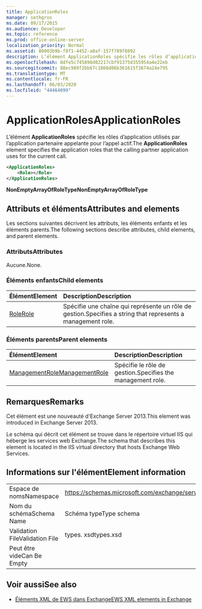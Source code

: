 ```yaml
---
title: ApplicationRoles
manager: sethgros
ms.date: 09/17/2015
ms.audience: Developer
ms.topic: reference
ms.prod: office-online-server
localization_priority: Normal
ms.assetid: 00003b9b-f8f1-4452-a0af-157f789f8892
description: L’élément ApplicationRoles spécifie les rôles d’application utilisés par l’application partenaire appelante pour l’appel actif.
ms.openlocfilehash: 8dfe5c745896d02217cbf91375d355954a4e22eb
ms.sourcegitcommit: 88ec988f2bb67c1866d06b361615f3674a24e795
ms.translationtype: MT
ms.contentlocale: fr-FR
ms.lasthandoff: 06/03/2020
ms.locfileid: "44464699"
---
```

# <a name="applicationroles"></a><span data-ttu-id="8f6a5-103">ApplicationRoles</span><span class="sxs-lookup"><span data-stu-id="8f6a5-103">ApplicationRoles</span></span>

<span data-ttu-id="8f6a5-104">L’élément **ApplicationRoles** spécifie les rôles d’application utilisés par l’application partenaire appelante pour l’appel actif.</span><span class="sxs-lookup"><span data-stu-id="8f6a5-104">The **ApplicationRoles** element specifies the application roles that the calling partner application uses for the current call.</span></span> 
  
```XML
<ApplicationRoles>
    <Role></Role>
</ApplicationRoles>
```

 <span data-ttu-id="8f6a5-105">**NonEmptyArrayOfRoleType**</span><span class="sxs-lookup"><span data-stu-id="8f6a5-105">**NonEmptyArrayOfRoleType**</span></span>
## <a name="attributes-and-elements"></a><span data-ttu-id="8f6a5-106">Attributs et éléments</span><span class="sxs-lookup"><span data-stu-id="8f6a5-106">Attributes and elements</span></span>

<span data-ttu-id="8f6a5-107">Les sections suivantes décrivent les attributs, les éléments enfants et les éléments parents.</span><span class="sxs-lookup"><span data-stu-id="8f6a5-107">The following sections describe attributes, child elements, and parent elements.</span></span>
  
### <a name="attributes"></a><span data-ttu-id="8f6a5-108">Attributs</span><span class="sxs-lookup"><span data-stu-id="8f6a5-108">Attributes</span></span>

<span data-ttu-id="8f6a5-109">Aucune.</span><span class="sxs-lookup"><span data-stu-id="8f6a5-109">None.</span></span>
  
### <a name="child-elements"></a><span data-ttu-id="8f6a5-110">Éléments enfants</span><span class="sxs-lookup"><span data-stu-id="8f6a5-110">Child elements</span></span>

|<span data-ttu-id="8f6a5-111">**Élément**</span><span class="sxs-lookup"><span data-stu-id="8f6a5-111">**Element**</span></span>|<span data-ttu-id="8f6a5-112">**Description**</span><span class="sxs-lookup"><span data-stu-id="8f6a5-112">**Description**</span></span>|
|:-----|:-----|
|[<span data-ttu-id="8f6a5-113">Role</span><span class="sxs-lookup"><span data-stu-id="8f6a5-113">Role</span></span>](role.md) <br/> |<span data-ttu-id="8f6a5-114">Spécifie une chaîne qui représente un rôle de gestion.</span><span class="sxs-lookup"><span data-stu-id="8f6a5-114">Specifies a string that represents a management role.</span></span>  <br/> |
   
### <a name="parent-elements"></a><span data-ttu-id="8f6a5-115">Éléments parents</span><span class="sxs-lookup"><span data-stu-id="8f6a5-115">Parent elements</span></span>

|<span data-ttu-id="8f6a5-116">**Élément**</span><span class="sxs-lookup"><span data-stu-id="8f6a5-116">**Element**</span></span>|<span data-ttu-id="8f6a5-117">**Description**</span><span class="sxs-lookup"><span data-stu-id="8f6a5-117">**Description**</span></span>|
|:-----|:-----|
|[<span data-ttu-id="8f6a5-118">ManagementRole</span><span class="sxs-lookup"><span data-stu-id="8f6a5-118">ManagementRole</span></span>](managementrole.md) <br/> |<span data-ttu-id="8f6a5-119">Spécifie le rôle de gestion.</span><span class="sxs-lookup"><span data-stu-id="8f6a5-119">Specifies the management role.</span></span>  <br/> |
   
## <a name="remarks"></a><span data-ttu-id="8f6a5-120">Remarques</span><span class="sxs-lookup"><span data-stu-id="8f6a5-120">Remarks</span></span>

<span data-ttu-id="8f6a5-121">Cet élément est une nouveauté d'Exchange Server 2013.</span><span class="sxs-lookup"><span data-stu-id="8f6a5-121">This element was introduced in Exchange Server 2013.</span></span>
  
<span data-ttu-id="8f6a5-122">Le schéma qui décrit cet élément se trouve dans le répertoire virtuel IIS qui héberge les services web Exchange.</span><span class="sxs-lookup"><span data-stu-id="8f6a5-122">The schema that describes this element is located in the IIS virtual directory that hosts Exchange Web Services.</span></span>
  
## <a name="element-information"></a><span data-ttu-id="8f6a5-123">Informations sur l'élément</span><span class="sxs-lookup"><span data-stu-id="8f6a5-123">Element information</span></span>

|||
|:-----|:-----|
|<span data-ttu-id="8f6a5-124">Espace de noms</span><span class="sxs-lookup"><span data-stu-id="8f6a5-124">Namespace</span></span>  <br/> |https://schemas.microsoft.com/exchange/services/2006/types  <br/> |
|<span data-ttu-id="8f6a5-125">Nom du schéma</span><span class="sxs-lookup"><span data-stu-id="8f6a5-125">Schema Name</span></span>  <br/> |<span data-ttu-id="8f6a5-126">Schéma type</span><span class="sxs-lookup"><span data-stu-id="8f6a5-126">Type schema</span></span>  <br/> |
|<span data-ttu-id="8f6a5-127">Validation File</span><span class="sxs-lookup"><span data-stu-id="8f6a5-127">Validation File</span></span>  <br/> |<span data-ttu-id="8f6a5-128">types. xsd</span><span class="sxs-lookup"><span data-stu-id="8f6a5-128">types.xsd</span></span>  <br/> |
|<span data-ttu-id="8f6a5-129">Peut être vide</span><span class="sxs-lookup"><span data-stu-id="8f6a5-129">Can Be Empty</span></span>  <br/> ||
   
## <a name="see-also"></a><span data-ttu-id="8f6a5-130">Voir aussi</span><span class="sxs-lookup"><span data-stu-id="8f6a5-130">See also</span></span>

- [<span data-ttu-id="8f6a5-131">Éléments XML de EWS dans Exchange</span><span class="sxs-lookup"><span data-stu-id="8f6a5-131">EWS XML elements in Exchange</span></span>](ews-xml-elements-in-exchange.md)

